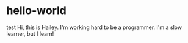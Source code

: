 # hello-world
test
Hi, this is Hailey. I'm working hard to be a programmer.
I'm a slow learner, but I learn!
